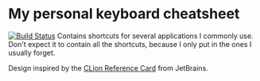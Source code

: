 # My personal keyboard cheatsheet
[![Build Status](https://travis-ci.org/jo-m/cheatsheet.svg?branch=master)](https://travis-ci.org/jo-m/cheatsheet)
Contains shortcuts for several applications I commonly use. Don't expect it to contain all the shortcuts, because I only put in the ones I usually forget.

Design inspired by the [CLion Reference Card](https://resources.jetbrains.com/storage/products/clion/docs/CLion_ReferenceCard.pdf) from JetBrains.
